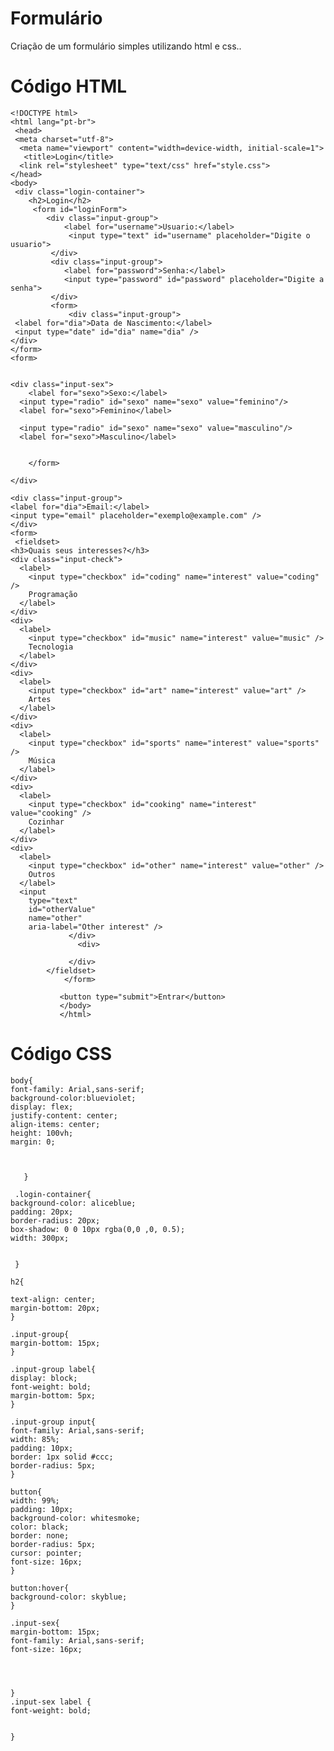 # Formulário
Criação de um formulário simples utilizando html e css..
# Código HTML
    <!DOCTYPE html>
    <html lang="pt-br">
     <head>
	 <meta charset="utf-8">
	  <meta name="viewport" content="width=device-width, initial-scale=1">
	   <title>Login</title>
	  <link rel="stylesheet" type="text/css" href="style.css">
    </head>
    <body>
	 <div class="login-container">
		<h2>Login</h2>
		 <form id="loginForm">
			<div class="input-group">
				<label for="username">Usuario:</label>
				 <input type="text" id="username" placeholder="Digite o usuario">
			 </div>
			 <div class="input-group">
				<label for="password">Senha:</label>
				<input type="password" id="password" placeholder="Digite a senha">
			 </div>
			 <form>
				 <div class="input-group">
     <label for="dia">Data de Nascimento:</label>
     <input type="date" id="dia" name="dia" />
    </div>
    </form>
    <form>
  
    
    <div class="input-sex">
    	<label for="sexo">Sexo:</label>
      <input type="radio" id="sexo" name="sexo" value="feminino"/>
      <label for="sexo">Feminino</label>

      <input type="radio" id="sexo" name="sexo" value="masculino"/>
      <label for="sexo">Masculino</label>

			
		</form>
		
	</div>
	
	<div class="input-group">
    <label for="dia">Email:</label>
	<input type="email" placeholder="exemplo@example.com" />
    </div>
    <form>
     <fieldset>
    <h3>Quais seus interesses?</h3>
    <div class="input-check">
      <label>
        <input type="checkbox" id="coding" name="interest" value="coding" />
        Programação
      </label>
    </div>
    <div>
      <label>
        <input type="checkbox" id="music" name="interest" value="music" />
        Tecnologia
      </label>
    </div>
    <div>
      <label>
        <input type="checkbox" id="art" name="interest" value="art" />
        Artes
      </label>
    </div>
    <div>
      <label>
        <input type="checkbox" id="sports" name="interest" value="sports" />
        Música
      </label>
    </div>
    <div>
      <label>
        <input type="checkbox" id="cooking" name="interest" value="cooking" />
        Cozinhar
      </label>
    </div>
    <div>
      <label>
        <input type="checkbox" id="other" name="interest" value="other" />
        Outros
      </label>
      <input
        type="text"
        id="otherValue"
        name="other"
        aria-label="Other interest" />
                 </div>
                   <div>
      
                 </div>
            </fieldset>
                </form>

               <button type="submit">Entrar</button>
               </body>
               </html>


# Código CSS
    body{
	font-family: Arial,sans-serif;
	background-color:blueviolet;
	display: flex;
	justify-content: center;
	align-items: center;
	height: 100vh;
	margin: 0;



       }

     .login-container{
	background-color: aliceblue;
	padding: 20px;
	border-radius: 20px;
	box-shadow: 0 0 10px rgba(0,0 ,0, 0.5);
	width: 300px;


     }

    h2{

	text-align: center;
	margin-bottom: 20px;
    }

    .input-group{
	margin-bottom: 15px;
    }

    .input-group label{
	display: block;
	font-weight: bold;
	margin-bottom: 5px;
    }

    .input-group input{
	font-family: Arial,sans-serif;
	width: 85%;
	padding: 10px;
	border: 1px solid #ccc;
	border-radius: 5px;
    }

    button{
	width: 99%;
	padding: 10px;
	background-color: whitesmoke;
	color: black;
	border: none;
	border-radius: 5px;
	cursor: pointer;
	font-size: 16px;
    }

    button:hover{
	background-color: skyblue;
    }

    .input-sex{
	margin-bottom: 15px;
	font-family: Arial,sans-serif;
	font-size: 16px;
	
	


    }
    .input-sex label {
	font-weight: bold;
	

    }

    
              
